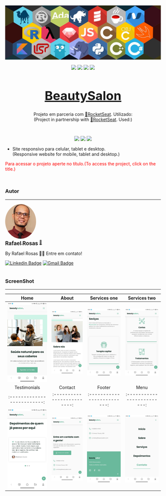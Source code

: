 ![Rafael Rosas](https://github.com/RafaelRosasOffice/MyHouse/raw/main/img/linguage_new.jpg)

<p align="center" ><img src="https://img.shields.io/github/issues/RafaelRosasOffice/beautysalon">
<img src="https://img.shields.io/github/forks/RafaelRosasOffice/beautysalon">
<img src="https://img.shields.io/github/stars/RafaelRosasOffice/beautysalon">
<img src="https://img.shields.io/github/license/RafaelRosasOffice/beautysalon">

<h1 align="center" style="font-size:40px">
    <a href="https://rafaelrosasoffice.github.io/beautysalon/" target="_blank">BeautySalon</a>
</h1>
<p align="center">Projeto em parceria com <a href="https://app.rocketseat.com.br/" target="_blank">🚀RocketSeat</a>. Utilizado:<br>
(Project in partnership with <a href="https://app.rocketseat.com.br/" target="_blank">🚀RocketSeat</a>. Used:)</p><br>

<p align="center"><img src="https://img.shields.io/static/v1?label=&message=HTML&color=E34F26&style=plastic&logo=HTML5&logoColor=white"/>
<img src="https://img.shields.io/static/v1?label=&message=CSS&color=007FFF&style=plastic&logo=CSS3&logoColor=007FFF&logoColor=white"/>
<img src="https://img.shields.io/static/v1?label=&message=Javascript&color=FFFF00&style=plastic&logo=JavaScript&logoColor=white"/><br>

- Site responsivo para celular, tablet e desktop.<br>(Responsive website for mobile, tablet and desktop.)

<p align="left" style="color: red;">Para acessar o projeto aperte no título.(To access the project, click on the title.)</p><br>

### Autor

---

<a href="#">
 <img style="border-radius: 50%;" src="https://github.com/RafaelRosasOffice/MyHouse/raw/main/img/perfil.jpg" width="100px;" alt=""/>
 <br />
 <sub><b style="font-size:17px";>Rafael Rosas</b></sub></a> <a href="https://blog.rocketseat.com.br/author/thiago//" title="Rocketseat">🚀</a>

By Rafael Rosas 👋🏽 Entre em contato!

[![Linkedin Badge](https://img.shields.io/badge/-Rafael_Rosas-0A66C2?style=flat-square&logo=Linkedin&logoColor=white&link=https://www.linkedin.com/in/rafael-rosas-70985a219/)](https://www.linkedin.com/in/rafael-rosas-70985a219/)
[![Gmail Badge](https://img.shields.io/badge/-rafaelrosasoffice@gmail.com-c14438?style=flat-square&logo=Gmail&logoColor=white&link=mailto:rafaelrosasoffice@gmail.com)](mailto:rafaelrosasoffice@gmail.com)
<br>
<br>

### ScreenShot

---

|                  Home                  |                 About                 |              Services one               |              Services two               |
| :------------------------------------: | :-----------------------------------: | :-------------------------------------: | :-------------------------------------: |
| ![Editing Web](assets/photos/one.jpg)  | ![Editing Web](assets/photos/two.jpg) | ![Editing Web](assets/photos/three.jpg) | ![Editing Web](assets/photos/four.jpg)  |
|              Testimonials              |                Contact                |                 Footer                  |                  Menu                   |
|      :-------------------------:       |      :-------------------------:      |       :-------------------------:       |       :-------------------------:       |
| ![Editing Web](assets/photos/five.jpg) | ![Editing Web](assets/photos/six.jpg) | ![Editing Web](assets/photos/seven.jpg) | ![Editing Web](assets/photos/eight.jpg) |
